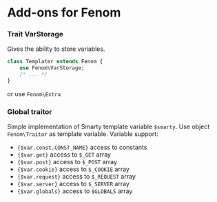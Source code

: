 Add-ons for Fenom
=================

### Trait VarStorage

Gives the ability to store variables.

```php
class Templater extends Fenom {
    use Fenom\VarStorage;
    /* ... */
}
```
or use `Fenom\Extra`

### Global traitor

Simple implementation of Smarty template variable `$smarty`. Use object `Fenom\Traitor` as template variable.
Variable support:
* `{$var.const.CONST_NAME}` access to constants
* `{$var.get}` access to `$_GET` array
* `{$var.post}` access to `$_POST` array
* `{$var.cookie}` access to `$_COOKIE` array
* `{$var.request}` access to `$_REQUEST` array
* `{$var.server}` access to `$_SERVER` array
* `{$var.globals}` access to `$GLOBALS` array

